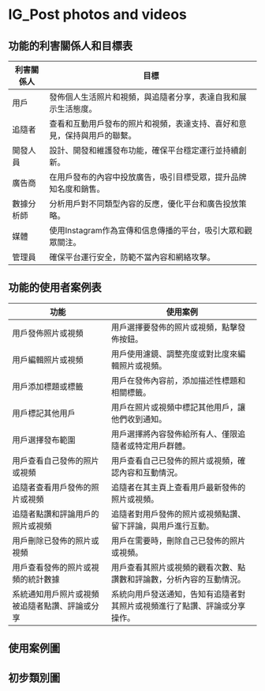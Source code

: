 # IG_Post photos and videos<br>

## 功能的利害關係人和目標表
|利害關係人|目標|
|----|----|
|用戶|發佈個人生活照片和視頻，與追隨者分享，表達自我和展示生活態度。|
|追隨者|查看和互動用戶發布的照片和視頻，表達支持、喜好和意見，保持與用戶的聯繫。|
|開發人員|設計、開發和維護發布功能，確保平台穩定運行並持續創新。|
|廣告商|在用戶發布的內容中投放廣告，吸引目標受眾，提升品牌知名度和銷售。|
|數據分析師|分析用戶對不同類型內容的反應，優化平台和廣告投放策略。|
|媒體|使用Instagram作為宣傳和信息傳播的平台，吸引大眾和觀眾關注。|
|管理員|確保平台運行安全，防範不當內容和網絡攻擊。|

## 功能的使用者案例表
|功能|使用案例|
|----|----|
|用戶發佈照片或視頻|用戶選擇要發佈的照片或視頻，點擊發佈按鈕。|
|用戶編輯照片或視頻|用戶使用濾鏡、調整亮度或對比度來編輯照片或視頻。|
|用戶添加標題或標籤|用戶在發佈內容前，添加描述性標題和相關標籤。|
|用戶標記其他用戶|用戶在照片或視頻中標記其他用戶，讓他們收到通知。|
|用戶選擇發布範圍|用戶選擇將內容發佈給所有人、僅限追隨者或特定用戶群體。|
|用戶查看自己發佈的照片或視頻|用戶查看自己已發佈的照片或視頻，確認內容和互動情況。|
|追隨者查看用戶發佈的照片或視頻	|追隨者在其主頁上查看用戶最新發佈的照片或視頻。|
|追隨者點讚和評論用戶的照片或視頻|追隨者對用戶發佈的照片或視頻點讚、留下評論，與用戶進行互動。|
|用戶刪除已發佈的照片或視頻|用戶在需要時，刪除自己已發佈的照片或視頻。|
|用戶查看發佈的照片或視頻的統計數據|用戶查看其照片或視頻的觀看次數、點讚數和評論數，分析內容的互動情況。|
|系統通知用戶照片或視頻被追隨者點讚、評論或分享|系統向用戶發送通知，告知有追隨者對其照片或視頻進行了點讚、評論或分享操作。|

## 使用案例圖<br>

## 初步類別圖<br>
